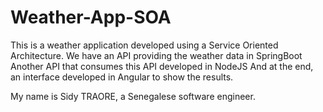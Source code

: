 # Weather-App-SOA
This is a weather application developed using a Service Oriented Architecture.
We have an API providing the weather data in SpringBoot
Another API that consumes this API developed in NodeJS
And at the end, an interface developed in Angular to show the results.

My name is Sidy TRAORE, a Senegalese software engineer.
